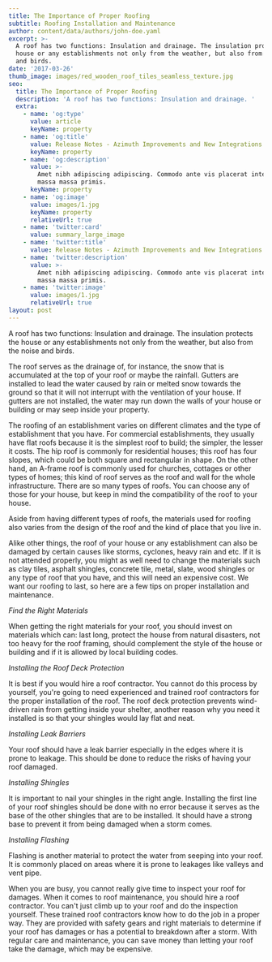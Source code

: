 ```yaml
---
title: The Importance of Proper Roofing
subtitle: Roofing Installation and Maintenance
author: content/data/authors/john-doe.yaml
excerpt: >-
  A roof has two functions: Insulation and drainage. The insulation protects the
  house or any establishments not only from the weather, but also from the noise
  and birds.
date: '2017-03-26'
thumb_image: images/red_wooden_roof_tiles_seamless_texture.jpg
seo:
  title: The Importance of Proper Roofing
  description: 'A roof has two functions: Insulation and drainage. '
  extra:
    - name: 'og:type'
      value: article
      keyName: property
    - name: 'og:title'
      value: Release Notes - Azimuth Improvements and New Integrations
      keyName: property
    - name: 'og:description'
      value: >-
        Amet nibh adipiscing adipiscing. Commodo ante vis placerat interdum
        massa massa primis.
      keyName: property
    - name: 'og:image'
      value: images/1.jpg
      keyName: property
      relativeUrl: true
    - name: 'twitter:card'
      value: summary_large_image
    - name: 'twitter:title'
      value: Release Notes - Azimuth Improvements and New Integrations
    - name: 'twitter:description'
      value: >-
        Amet nibh adipiscing adipiscing. Commodo ante vis placerat interdum
        massa massa primis.
    - name: 'twitter:image'
      value: images/1.jpg
      relativeUrl: true
layout: post
---
```

A roof has two functions: Insulation and drainage. The insulation protects the house or any establishments not only from the weather, but also from the noise and birds.

The roof serves as the drainage of, for instance, the snow that is accumulated at the top of your roof or maybe the rainfall. Gutters are installed to lead the water caused by rain or melted snow towards the ground so that it will not interrupt with the ventilation of your house. If gutters are not installed, the water may run down the walls of your house or building or may seep inside your property.

The roofing of an establishment varies on different climates and the type of establishment that you have. For commercial establishments, they usually have flat roofs because it is the simplest roof to build; the simpler, the lesser it costs. The hip roof is commonly for residential houses; this roof has four slopes, which could be both square and rectangular in shape. On the other hand, an A-frame roof is commonly used for churches, cottages or other types of homes; this kind of roof serves as the roof and wall for the whole infrastructure. There are so many types of roofs. You can choose any of those for your house, but keep in mind the compatibility of the roof to your house.

Aside from having different types of roofs, the materials used for roofing also varies from the design of the roof and the kind of place that you live in.

Alike other things, the roof of your house or any establishment can also be damaged by certain causes like storms, cyclones, heavy rain and etc. If it is not attended properly, you might as well need to change the materials such as clay tiles, asphalt shingles, concrete tile, metal, slate, wood shingles or any type of roof that you have, and this will need an expensive cost. We want our roofing to last, so here are a few tips on proper installation and maintenance.

*Find the Right Materials*

When getting the right materials for your roof, you should invest on materials which can: last long, protect the house from natural disasters, not too heavy for the roof framing, should complement the style of the house or building and if it is allowed by local building codes.

*Installing the Roof Deck Protection*

It is best if you would hire a roof contractor. You cannot do this process by yourself, you're going to need experienced and trained roof contractors for the proper installation of the roof. The roof deck protection prevents wind-driven rain from getting inside your shelter, another reason why you need it installed is so that your shingles would lay flat and neat.

*Installing Leak Barriers*

Your roof should have a leak barrier especially in the edges where it is prone to leakage. This should be done to reduce the risks of having your roof damaged.

*Installing Shingles*

It is important to nail your shingles in the right angle. Installing the first line of your roof shingles should be done with no error because it serves as the base of the other shingles that are to be installed. It should have a strong base to prevent it from being damaged when a storm comes.

*Installing Flashing*

Flashing is another material to protect the water from seeping into your roof. It is commonly placed on areas where it is prone to leakages like valleys and vent pipe.

When you are busy, you cannot really give time to inspect your roof for damages. When it comes to roof maintenance, you should hire a roof contractor. You can't just climb up to your roof and do the inspection yourself. These trained roof contractors know how to do the job in a proper way. They are provided with safety gears and right materials to determine if your roof has damages or has a potential to breakdown after a storm. With regular care and maintenance, you can save money than letting your roof take the damage, which may be expensive.
